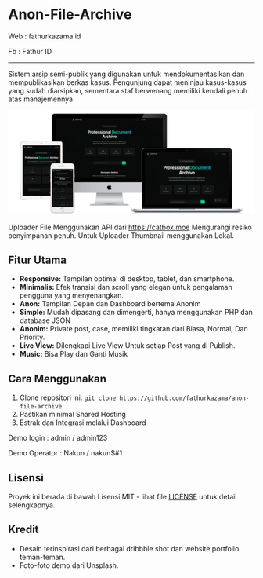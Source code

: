 # Anon-File-Archive
Web : fathurkazama.id

Fb : Fathur ID
___________________________________
Sistem arsip semi-publik yang digunakan untuk mendokumentasikan dan mempublikasikan berkas kasus. Pengunjung dapat meninjau kasus-kasus yang sudah diarsipkan, sementara staf berwenang memiliki kendali penuh atas manajemennya.

![Screenshot Desktop Website](thumbs/demo.png) 

Uploader File Menggunakan API dari https://catbox.moe
Mengurangi resiko penyimpanan penuh. 
Untuk Uploader Thumbnail menggunakan Lokal. 

## Fitur Utama

-   **Responsive:** Tampilan optimal di desktop, tablet, dan smartphone.
-   **Minimalis:** Efek transisi dan scroll yang elegan untuk pengalaman pengguna yang menyenangkan.
-   **Anon:** Tampilan Depan dan Dashboard bertema Anonim 
-   **Simple:** Mudah dipasang dan dimengerti, hanya menggunakan PHP dan database JSON
-   **Anonim:** Private post, case, memiliki tingkatan dari Biasa, Normal, Dan Priority.
-   **Live View:** Dilengkapi Live View Untuk setiap Post yang di Publish. 
-   **Music:** Bisa Play dan Ganti Musik
  
## Cara Menggunakan

1.  Clone repositori ini:
    `git clone https://github.com/fathurkazama/anon-file-archive`
2.  Pastikan minimal Shared Hosting
3.  Estrak dan Integrasi melalui Dashboard

   Demo login : admin / admin123
   
   Demo Operator : Nakun / nakun$#1

## Lisensi

Proyek ini berada di bawah Lisensi MIT - lihat file [LICENSE](LICENSE) untuk detail selengkapnya.

## Kredit

-   Desain terinspirasi dari berbagai dribbble shot dan website portfolio teman-teman. 
-   Foto-foto demo dari Unsplash.
